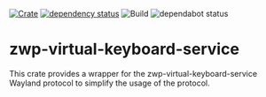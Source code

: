 [![Crate](https://img.shields.io/crates/v/zwp-virtual-keyboard-service.svg)](https://crates.io/crates/zwp-virtual-keyboard-service)
[![dependency status](https://deps.rs/repo/github/pentamassiv/zwp-virtual-keyboard-service/status.svg)](https://deps.rs/repo/github/pentamassiv/zwp-virtual-keyboard-service)
![Build](https://github.com/pentamassiv/zwp-virtual-keyboard-service/workflows/Build/badge.svg)
![dependabot status](https://img.shields.io/badge/dependabot-enabled-025e8c?logo=Dependabot)

# zwp-virtual-keyboard-service

This crate provides a wrapper for the zwp-virtual-keyboard-service Wayland protocol to simplify the usage of the protocol.
